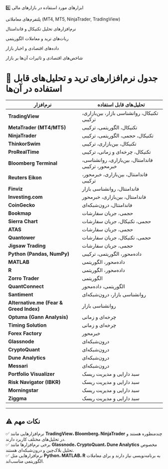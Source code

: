 6️⃣ ابزارهای مورد استفاده در بازارهای مالی

پلتفرم‌های معاملاتی (MT4, MT5, NinjaTrader, TradingView)

نرم‌افزارهای تحلیل تکنیکال و فاندامنتال

ربات‌های ترید و معاملات الگوریتمی

داده‌های اقتصادی و اخبار بازار

شاخص‌های اقتصادی و تاثیرات آن‌ها بر بازار


# 📌 جدول نرم‌افزارهای ترید و تحلیل‌های قابل استفاده در آن‌ها

| **نرم‌افزار** | **تحلیل‌های قابل استفاده** |
|--------------|-----------------------------|
| **TradingView** | تکنیکال، روانشناسی بازار، بین‌بازاری، ترکیبی |
| **MetaTrader (MT4/MT5)** | تکنیکال، الگوریتمی، ترکیبی |
| **NinjaTrader** | تکنیکال، حجمی، الگوریتمی، ترکیبی |
| **ThinkorSwim** | تکنیکال، بین‌بازاری، ترکیبی |
| **ProRealTime** | تکنیکال، چرخه‌ای و زمانی، ترکیبی |
| **Bloomberg Terminal** | فاندامنتال، بین‌بازاری، روانشناسی، خبرمحور، ترکیبی |
| **Reuters Eikon** | فاندامنتال، بین‌بازاری، خبرمحور، ترکیبی |
| **Finviz** | فاندامنتال، روانشناسی بازار |
| **Investing.com** | فاندامنتال، بین‌بازاری، خبرمحور |
| **CoinGecko** | فاندامنتال، درون‌شبکه‌ای |
| **Bookmap** | حجمی، جریان سفارشات |
| **Sierra Chart** | حجمی، تکنیکال، جریان سفارشات |
| **ATAS** | حجمی، جریان سفارشات |
| **Quantower** | حجمی، تکنیکال، جریان سفارشات |
| **Jigsaw Trading** | حجمی، جریان سفارشات |
| **Python (Pandas, NumPy)** | داده‌محور، الگوریتمی، ترکیبی |
| **MATLAB** | داده‌محور، الگوریتمی |
| **R** | داده‌محور، الگوریتمی |
| **Zorro Trader** | الگوریتمی |
| **QuantConnect** | الگوریتمی، داده‌محور |
| **Santiment** | روانشناسی بازار، درون‌شبکه‌ای |
| **Alternative.me (Fear & Greed Index)** | روانشناسی بازار |
| **Optuma (Gann Analysis)** | چرخه‌ای و زمانی |
| **Timing Solution** | چرخه‌ای و زمانی |
| **Forex Factory** | خبرمحور |
| **Glassnode** | درون‌شبکه‌ای |
| **CryptoQuant** | درون‌شبکه‌ای |
| **Dune Analytics** | درون‌شبکه‌ای |
| **Messari** | درون‌شبکه‌ای |
| **Portfolio Visualizer** | سبد دارایی و مدیریت ریسک |
| **Risk Navigator (IBKR)** | سبد دارایی و مدیریت ریسک |
| **Morningstar** | سبد دارایی و مدیریت ریسک |
| **Ziggma** | سبد دارایی و مدیریت ریسک |

---

## ⚠️ نکات مهم

✅ نرم‌افزارهایی مانند **TradingView، Bloomberg، NinjaTrader** چندمنظوره هستند و در تحلیل‌های مختلف کاربرد دارند.  
✅ برخی نرم‌افزارها مانند **Glassnode، CryptoQuant، Dune Analytics** مخصوص تحلیل بلاک‌چین و درون‌شبکه‌ای هستند.  
✅ نرم‌افزارهایی مثل **Python، MATLAB، R** به برنامه‌نویسی نیاز دارند و برای معاملات الگوریتمی مناسب‌اند.  
